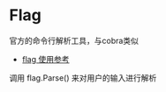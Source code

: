 # Flag

官方的命令行解析工具，与cobra类似
- [flag 使用参考](http://c.biancheng.net/view/5573.html)

调用 flag.Parse() 来对用户的输入进行解析
